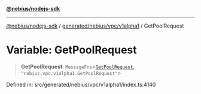 [**@nebius/nodejs-sdk**](../../../../../README.md)

***

[@nebius/nodejs-sdk](../../../../../README.md) / [generated/nebius/vpc/v1alpha1](../README.md) / GetPoolRequest

# Variable: GetPoolRequest

> **GetPoolRequest**: `MessageFns`\<[`GetPoolRequest`](../interfaces/GetPoolRequest.md), `"nebius.vpc.v1alpha1.GetPoolRequest"`\>

Defined in: src/generated/nebius/vpc/v1alpha1/index.ts:4140
